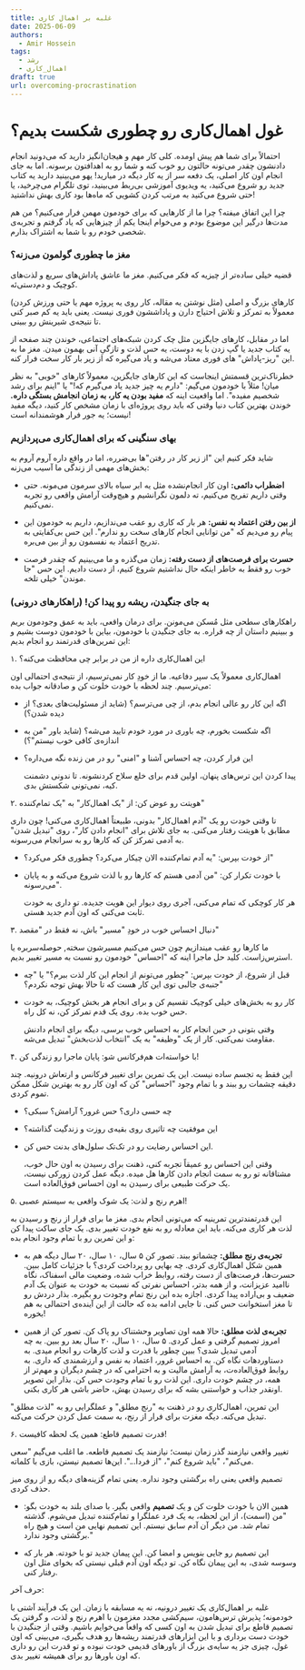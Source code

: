 ```yaml
---
title: غلبه بر اهمال کاری
date: 2025-06-09
authors:
  - Amir Hossein
tags:
  - رشد
  - اهمال_کاری
draft: true
url: overcoming-procrastination
---
```

# غول اهمال‌کاری رو چطوری شکست بدیم؟

احتمالاً برای شما هم پیش اومده. کلی کار مهم و هیجان‌انگیز دارید که می‌دونید انجام دادنشون چقدر می‌تونه حالتون رو خوب کنه و شما رو به اهدافتون برسونه. اما به جای انجام اون کار اصلی، یک دفعه سر از یه کار دیگه در میارید! یهو می‌بینید دارید یه کتاب جدید رو شروع می‌کنید، یه ویدیوی آموزشی بی‌ربط می‌بینید، توی تلگرام می‌چرخید، یا حتی شروع می‌کنید به مرتب کردن کشویی که ماه‌ها بود کاری بهش نداشتید!

چرا این اتفاق میفته؟ چرا ما از کارهایی که برای خودمون مهمن فرار می‌کنیم؟ من هم مدت‌ها درگیر این موضوع بودم و می‌خوام اینجا یکم از چیزهایی که یاد گرفتم و تجربه‌ی شخصی خودم رو با شما به اشتراک بذارم.

### مغز ما چطوری گولمون می‌زنه؟

قضیه خیلی ساده‌تر از چیزیه که فکر می‌کنیم. مغز ما عاشق پاداش‌های سریع و لذت‌های کوچیک و دم‌دستی‌ئه.

کارهای بزرگ و اصلی (مثل نوشتن یه مقاله، کار روی یه پروژه مهم یا حتی ورزش کردن) معمولاً به تمرکز و تلاش احتیاج دارن و پاداششون فوری نیست. یعنی باید یه کم صبر کنی تا نتیجه‌ی شیرینش رو ببینی.

اما در مقابل، کارهای جایگزین مثل چک کردن شبکه‌های اجتماعی، خوندن چند صفحه از یه کتاب جدید یا گپ زدن با یه دوست، یه حس لذت و تازگیِ آنی بهمون میدن. مغز ما به این "ریز-پاداش‌" های فوری معتاد می‌شه و یاد می‌گیره که از زیر بار کار سخت فرار کنه.

خطرناک‌ترین قسمتش اینجاست که این کارهای جایگزین، معمولاً کارهای "خوبی" به نظر میان! مثلاً با خودمون می‌گیم: "دارم یه چیز جدید یاد می‌گیرم که!" یا "اینم برای رشد شخصیم مفیده". اما واقعیت اینه که **مفید بودن یه کار، به زمان انجامش بستگی داره.** خوندن بهترین کتاب دنیا وقتی که باید روی پروژه‌ای با زمان مشخص کار کنید، دیگه مفید نیست؛ یه جور فرار هوشمندانه است!

### بهای سنگینی که برای اهمال‌کاری می‌پردازیم

شاید فکر کنیم این "از زیر کار در رفتن‌"ها بی‌ضرره، اما در واقع داره آروم آروم به بخش‌های مهمی از زندگی ما آسیب می‌زنه:

- **اضطراب دائمی:** اون کار انجام‌نشده مثل یه ابر سیاه بالای سرمون می‌مونه. حتی وقتی داریم تفریح می‌کنیم، ته دلمون نگرانشیم و هیچ‌وقت آرامش واقعی رو تجربه نمی‌کنیم.
    
- **از بین رفتن اعتماد به نفس:** هر بار که کاری رو عقب می‌ندازیم، داریم به خودمون این پیام رو می‌دیم که "من توانایی انجام کارهای سخت رو ندارم". این حس بی‌کفایتی به تدریج اعتماد به نفسمون رو از بین می‌بره.
    
- **حسرت برای فرصت‌های از دست رفته:** زمان می‌گذره و ما می‌بینیم که چقدر فرصت خوب رو فقط به خاطر اینکه حال نداشتیم شروع کنیم، از دست دادیم. این حس "جا موندن" خیلی تلخه.
    

### به جای جنگیدن، ریشه رو پیدا کن! (راهکارهای درونی)

راهکارهای سطحی مثل مُسکن می‌مونن. برای درمان واقعی، باید به عمق وجودمون بریم و ببینیم داستان از چه قراره. به جای جنگیدن با خودمون، بیاین با خودمون دوست بشیم و این تمرین‌های قدرتمند رو انجام بدیم:

۱. این اهمال‌کاری داره از من در برابر چی محافظت می‌کنه؟

اهمال‌کاری معمولاً یک سپر دفاعیه. ما از خودِ کار نمی‌ترسیم، از نتیجه‌ی احتمالی اون می‌ترسیم. چند لحظه با خودت خلوت کن و صادقانه جواب بده:

- اگه این کار رو عالی انجام بدم، از چی می‌ترسم؟ (شاید از مسئولیت‌های بعدی؟ از دیده شدن؟)
    
- اگه شکست بخورم، چه باوری در مورد خودم تایید می‌شه؟ (شاید باور "من به اندازه‌ی کافی خوب نیستم"؟)
    
- این فرار کردن، چه احساس آشنا و "امنی" رو در من زنده نگه می‌داره؟
    
    پیدا کردن این ترس‌های پنهان، اولین قدم برای خلع سلاح کردنشونه. تا ندونی دشمنت کیه، نمی‌تونی شکستش بدی.
    

۲. هویتت رو عوض کن: از "یک اهمال‌کار" به "یک تمام‌کننده"

تا وقتی خودت رو یک "آدم اهمال‌کار" بدونی، طبیعتاً اهمال‌کاری می‌کنی! چون داری مطابق با هویتت رفتار می‌کنی. به جای تلاش برای "انجام دادن کار"، روی "تبدیل شدن" به آدمی تمرکز کن که کارها رو به سرانجام می‌رسونه.

- از خودت بپرس: "یه آدم تمام‌کننده الان چیکار می‌کرد؟ چطوری فکر می‌کرد؟"
    
- با خودت تکرار کن: "من آدمی هستم که کارها رو با لذت شروع می‌کنه و به پایان می‌رسونه".
    
    هر کار کوچکی که تمام می‌کنی، آجری روی دیوار این هویت جدیده. تو داری به خودت ثابت می‌کنی که اون آدم جدید هستی.
    

۳. دنبال احساس خوب در خودِ "مسیر" باش، نه فقط در "مقصد"

ما کارها رو عقب میندازیم چون حس می‌کنیم مسیرشون سخته, حوصله‌سربره یا استرس‌زاست. کلید حل ماجرا اینه که "احساس" خودمون رو نسبت به مسیر تغییر بدیم.

- قبل از شروع، از خودت بپرس: "چطور می‌تونم از انجام این کار لذت ببرم؟" یا "چه جنبه‌ی جالبی توی این کار هست که تا حالا بهش توجه نکردم؟"
    
- کار رو به بخش‌های خیلی کوچیک تقسیم کن و برای انجام هر بخش کوچیک، به خودت حس خوب بده. روی یک قدم تمرکز کن، نه کل راه.
    
    وقتی بتونی در حین انجام کار به احساس خوب برسی، دیگه برای انجام دادنش مقاومت نمی‌کنی. کار از یک "وظیفه" به یک "انتخاب لذت‌بخش" تبدیل می‌شه.
    

۴. با خواسته‌ات هم‌فرکانس شو: پایان ماجرا رو زندگی کن!

این فقط یه تجسم ساده نیست. این یک تمرین برای تغییر فرکانس و ارتعاش درونیه. چند دقیقه چشمات رو ببند و با تمام وجود "احساس" کن که اون کار رو به بهترین شکل ممکن تموم کردی.

- چه حسی داری؟ حس غرور؟ آرامش؟ سبکی؟
    
- این موفقیت چه تاثیری روی بقیه‌ی روزت و زندگیت گذاشته؟
    
- این احساس رضایت رو در تک‌تک سلول‌های بدنت حس کن.
    
    وقتی این احساس رو عمیقاً تجربه کنی، ذهنت برای رسیدن به اون حال خوب، مشتاقانه تو رو به سمت انجام دادن کارها هل میده. دیگه عمل کردن زورکی نیست، یک حرکت طبیعی برای رسیدن به اون احساس فوق‌العاده است.
    

۵. اهرم رنج و لذت: یک شوک واقعی به سیستم عصبی!

این قدرتمندترین تمرینیه که می‌تونی انجام بدی. مغز ما برای فرار از رنج و رسیدن به لذت هر کاری می‌کنه. باید این معادله رو به نفع خودت تغییر بدی. یک جای ساکت پیدا کن و این تمرین رو با تمام وجود انجام بده:

- **تجربه‌ی رنج مطلق:** چشماتو ببند. تصور کن ۵ سال، ۱۰ سال، ۲۰ سال دیگه هم به همین شکل اهمال‌کاری کردی. چه بهایی رو پرداخت کردی؟ با جزئیات کامل ببین. حسرت‌ها، فرصت‌های از دست رفته، روابط خراب شده، وضعیت مالی اسفناک، نگاه ناامید عزیزانت، و از همه بدتر، احساس نفرتی که نسبت به خودت به عنوان یک آدم ضعیف و بی‌اراده پیدا کردی. اجازه بده این رنج تمام وجودت رو بگیره. بذار دردش رو تا مغز استخوانت حس کنی. تا جایی ادامه بده که حالت از این آینده‌ی احتمالی به هم بخوره!
    
- **تجربه‌ی لذت مطلق:** حالا همه اون تصاویر وحشتناک رو پاک کن. تصور کن از همین امروز تصمیم گرفتی و عمل کردی. ۵ سال، ۱۰ سال، ۲۰ سال بعد رو ببین. به چه آدمی تبدیل شدی؟ ببین چطور با قدرت و لذت کارهات رو انجام میدی. به دستاوردهات نگاه کن. به احساس غرور، اعتماد به نفس و ارزشمندی که داری. به روابط فوق‌العاده‌ت، به آرامش مالیت و به احترامی که در چشم دیگران و مهم‌تر از همه، در چشم خودت داری. این لذت رو با تمام وجودت حس کن. بذار این تصویر اونقدر جذاب و خواستنی بشه که برای رسیدن بهش، حاضر باشی هر کاری بکنی.
    

این تمرین، اهمال‌کاری رو در ذهنت به "رنج مطلق" و عملگرایی رو به "لذت مطلق" تبدیل می‌کنه. دیگه مغزت برای فرار از رنج، به سمت عمل کردن حرکت می‌کنه.

۶. قدرت تصمیم قاطع: همین یک لحظه کافیست!

تغییر واقعی نیازمند گذر زمان نیست؛ نیازمند یک تصمیم قاطعه. ما اغلب می‌گیم "سعی می‌کنم"، "باید شروع کنم"، "از فردا...". این‌ها تصمیم نیستن، بازی با کلماته.

تصمیم واقعی یعنی راه برگشتی وجود نداره. یعنی تمام گزینه‌های دیگه رو از روی میز حذف کردی.

- همین الان با خودت خلوت کن و یک **تصمیم** واقعی بگیر. با صدای بلند به خودت بگو: "من (اسمت)، از این لحظه، به یک فرد عملگرا و تمام‌کننده تبدیل می‌شوم. گذشته تمام شد. من دیگر آن آدم سابق نیستم. این تصمیم نهایی من است و هیچ راه برگشتی وجود ندارد."
    
- این تصمیم رو جایی بنویس و امضا کن. این پیمان جدید تو با خودته. هر بار که وسوسه شدی، به این پیمان نگاه کن. تو دیگه اون آدم قبلی نیستی که بخوای مثل اون رفتار کنی.
    

حرف آخر:

غلبه بر اهمال‌کاری یک تغییر درونیه، نه یه مسابقه با زمان. این یک فرآیند آشتی با خودمونه؛ پذیرش ترس‌هامون، سیم‌کشی مجدد مغزمون با اهرم رنج و لذت، و گرفتن یک تصمیم قاطع برای تبدیل شدن به اون کسی که واقعاً می‌خوایم باشیم. وقتی از جنگیدن با خودت دست برداری و با این ابزارهای قدرتمند ریشه‌ها رو هدف بگیری، می‌بینی که اون غول، چیزی جز یه سایه‌ی بزرگ از باورهای قدیمی خودت نبوده و تو قدرت این رو داری که اون باورها رو برای همیشه تغییر بدی.
